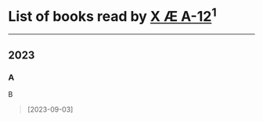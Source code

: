 # List of books read by [X Æ A-12](https://google.com)<sup>1</sup>
---

## 2023

### A
B
> [2023-09-03] 



